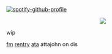 [![spotify-github-profile](https://spotify-github-profile.kittinanx.com/api/view?uid=31emw27hdnz23bbvfx4humhc7cjq&cover_image=true&theme=novatorem&show_offline=false&background_color=000000&interchange=true&bar_color=000000&bar_color_cover=true)](https://github.com/kittinan/spotify-github-profile)




<p align="center" dir="auto">
<img src="https://i.pinimg.com/736x/f7/af/bb/f7afbbdc891972b018d38ae7751fc2ff.jpg"> 

wip

[fm](https://stats.fm/31emw27hdnz23bbvfx4humhc7cjq)      [rentry](https://rentry.co/rickypawss)    [ata](https://attajohn.atabook.org/)     attajohn on dis
